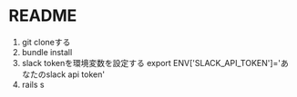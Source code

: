 # README
1. git cloneする
2. bundle install
3. slack tokenを環境変数を設定する
export ENV['SLACK_API_TOKEN']='あなたのslack api token'
4. rails s
